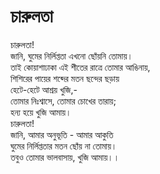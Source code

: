 # চারুলতা

চারুলতা!  
জানি, ঘুমের নির্লিপ্ততা এখনো ছোঁয়নি তোমায়।  
তাই কোয়াশাঢাকা এই শীতের রাত্রে তোমার আঙিনায়,  
শিশিরের পায়ের শব্দের মতন ছন্দের ছড়ায়  
হেটে-হেটে আশ্রয় খুজি,-  
তোমার নিঃশ্বাসে, তোমার চোখের তারায়;  
হন্য হয়ে খুজি আমায়।  
চারুলতা!  
জানি, আমার অনুভূতি - আমার আকুতি  
ঘুমের নির্লিপ্ততার মতন ছোঁয় না তোমায়।  
তবুও তোমার ভালবাসায়, খুজি আমায়।।

